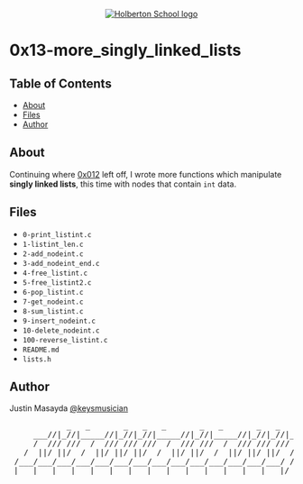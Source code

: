 <p align="center">
  <a href=#>
    <img src="https://intranet.hbtn.io/assets/holberton-logo-full-black-157ccfa3d2134776c1e3f78c0fe682968e8848b64fcacc6187976044f75f35a8.png" alt="Holberton School logo">
  </a>
</p>

# 0x13-more_singly_linked_lists

## Table of Contents
* [About](#about)
* [Files](#files)
* [Author](#author)

## About
Continuing where [0x012](https://github.com/keysmusician/holbertonschool-low_level_programming/tree/main/0x12-singly_linked_lists) left off, I wrote more functions which manipulate **singly linked lists**, this time with nodes that contain `int` data.

## Files
* `0-print_listint.c`
* `1-listint_len.c`
* `2-add_nodeint.c`
* `3-add_nodeint_end.c`
* `4-free_listint.c`
* `5-free_listint2.c`
* `6-pop_listint.c`
* `7-get_nodeint.c`
* `8-sum_listint.c`
* `9-insert_nodeint.c`
* `10-delete_nodeint.c`
* `100-reverse_listint.c`
* `README.md`
* `lists.h`

## Author
Justin Masayda [@keysmusician](https://github.com/keysmusician)
<pre align="center">
            _   _       _   _   _       _   _       _   _   _
     ___//|_//|_____//|_//|_//|_____//|_//|_____//|_//|_//|___
     /  /// ///  /  /// /// ///  /  /// ///  /  /// /// ///  / |
   /  ||/ ||/  /  ||/ ||/ ||/  /  ||/ ||/  /  ||/ ||/ ||/  / /
 /___/___/___/___/___/___/___/___/___/___/___/___/___/___/ /
|___|___|___|___|___|___|___|___|___|___|___|___|___|___|/
</pre>
<p><span style="font-family: 'Lucida Console'; line-height: 14px; font-size: 14px; display: inline-block;">&nbsp;</span></p>

